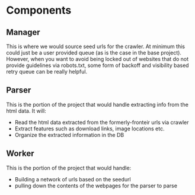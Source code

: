 # Components
## Manager
This is where we would source seed urls for the crawler.
At minimum this could just be a user provided queue (as is the case in the base project). However, when you want to avoid being locked out of websites that do not provide guidelines via robots.txt, some form of backoff and visibility based retry queue can be really helpful.

## Parser
This is the portion of the project that would handle extracting info from the html data. It will:
 - Read the html data extracted from the formerly-fronteir urls via crawler
 - Extract features such as download links, image locations etc.
 - Organize the extracted information in the DB

## Worker
This is the portion of the project that would handle:
- Building a network of urls based on the seedurl
- pulling down the contents of the webpages for the parser to parse
